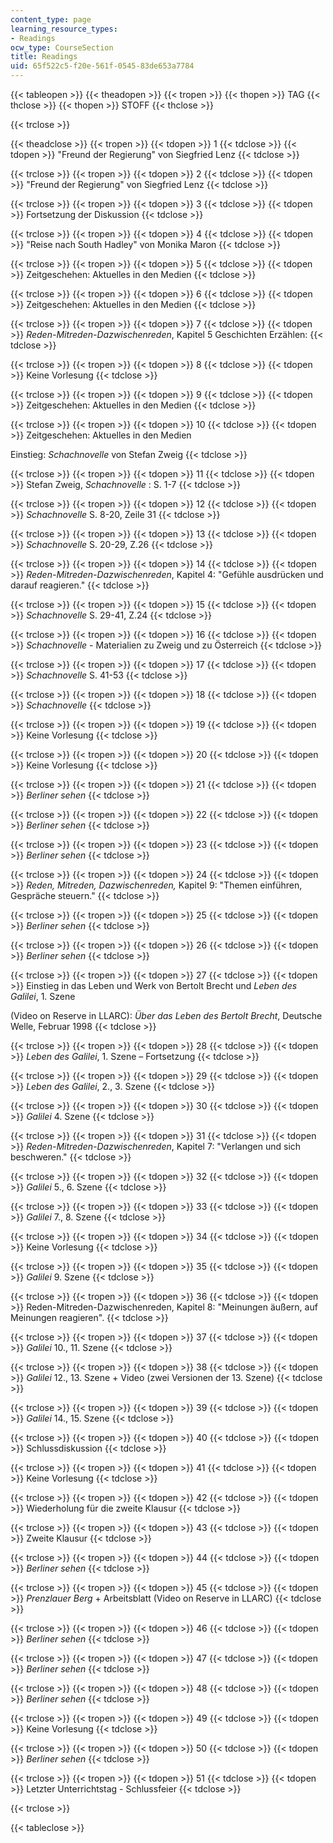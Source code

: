 ```yaml
---
content_type: page
learning_resource_types:
- Readings
ocw_type: CourseSection
title: Readings
uid: 65f522c5-f20e-561f-0545-83de653a7784
---
```


{{< tableopen >}}
{{< theadopen >}}
{{< tropen >}}
{{< thopen >}}
TAG
{{< thclose >}}
{{< thopen >}}
STOFF
{{< thclose >}}

{{< trclose >}}

{{< theadclose >}}
{{< tropen >}}
{{< tdopen >}}
1
{{< tdclose >}}
{{< tdopen >}}
"Freund der Regierung" von Siegfried Lenz
{{< tdclose >}}

{{< trclose >}}
{{< tropen >}}
{{< tdopen >}}
2
{{< tdclose >}}
{{< tdopen >}}
"Freund der Regierung" von Siegfried Lenz
{{< tdclose >}}

{{< trclose >}}
{{< tropen >}}
{{< tdopen >}}
3
{{< tdclose >}}
{{< tdopen >}}
Fortsetzung der Diskussion
{{< tdclose >}}

{{< trclose >}}
{{< tropen >}}
{{< tdopen >}}
4
{{< tdclose >}}
{{< tdopen >}}
"Reise nach South Hadley" von Monika Maron
{{< tdclose >}}

{{< trclose >}}
{{< tropen >}}
{{< tdopen >}}
5
{{< tdclose >}}
{{< tdopen >}}
Zeitgeschehen: Aktuelles in den Medien
{{< tdclose >}}

{{< trclose >}}
{{< tropen >}}
{{< tdopen >}}
6
{{< tdclose >}}
{{< tdopen >}}
Zeitgeschehen: Aktuelles in den Medien
{{< tdclose >}}

{{< trclose >}}
{{< tropen >}}
{{< tdopen >}}
7
{{< tdclose >}}
{{< tdopen >}}
_Reden-Mitreden-Dazwischenreden_, Kapitel 5 Geschichten Erzählen:
{{< tdclose >}}

{{< trclose >}}
{{< tropen >}}
{{< tdopen >}}
8
{{< tdclose >}}
{{< tdopen >}}
Keine Vorlesung
{{< tdclose >}}

{{< trclose >}}
{{< tropen >}}
{{< tdopen >}}
9
{{< tdclose >}}
{{< tdopen >}}
Zeitgeschehen: Aktuelles in den Medien
{{< tdclose >}}

{{< trclose >}}
{{< tropen >}}
{{< tdopen >}}
10
{{< tdclose >}}
{{< tdopen >}}
Zeitgeschehen: Aktuelles in den Medien  
  
Einstieg: _Schachnovelle_ von Stefan Zweig
{{< tdclose >}}

{{< trclose >}}
{{< tropen >}}
{{< tdopen >}}
11
{{< tdclose >}}
{{< tdopen >}}
Stefan Zweig, _Schachnovelle_ : S. 1-7
{{< tdclose >}}

{{< trclose >}}
{{< tropen >}}
{{< tdopen >}}
12
{{< tdclose >}}
{{< tdopen >}}
_Schachnovelle_ S. 8-20, Zeile 31
{{< tdclose >}}

{{< trclose >}}
{{< tropen >}}
{{< tdopen >}}
13
{{< tdclose >}}
{{< tdopen >}}
_Schachnovelle_ S. 20-29, Z.26
{{< tdclose >}}

{{< trclose >}}
{{< tropen >}}
{{< tdopen >}}
14
{{< tdclose >}}
{{< tdopen >}}
_Reden-Mitreden-Dazwischenreden_, Kapitel 4: "Gefühle ausdrücken und darauf reagieren."
{{< tdclose >}}

{{< trclose >}}
{{< tropen >}}
{{< tdopen >}}
15
{{< tdclose >}}
{{< tdopen >}}
_Schachnovelle_ S. 29-41, Z.24
{{< tdclose >}}

{{< trclose >}}
{{< tropen >}}
{{< tdopen >}}
16
{{< tdclose >}}
{{< tdopen >}}
_Schachnovelle_ - Materialien zu Zweig und zu Österreich
{{< tdclose >}}

{{< trclose >}}
{{< tropen >}}
{{< tdopen >}}
17
{{< tdclose >}}
{{< tdopen >}}
_Schachnovelle_ S. 41-53
{{< tdclose >}}

{{< trclose >}}
{{< tropen >}}
{{< tdopen >}}
18
{{< tdclose >}}
{{< tdopen >}}
_Schachnovelle_
{{< tdclose >}}

{{< trclose >}}
{{< tropen >}}
{{< tdopen >}}
19
{{< tdclose >}}
{{< tdopen >}}
Keine Vorlesung
{{< tdclose >}}

{{< trclose >}}
{{< tropen >}}
{{< tdopen >}}
20
{{< tdclose >}}
{{< tdopen >}}
Keine Vorlesung
{{< tdclose >}}

{{< trclose >}}
{{< tropen >}}
{{< tdopen >}}
21
{{< tdclose >}}
{{< tdopen >}}
_Berliner sehen_
{{< tdclose >}}

{{< trclose >}}
{{< tropen >}}
{{< tdopen >}}
22
{{< tdclose >}}
{{< tdopen >}}
_Berliner sehen_
{{< tdclose >}}

{{< trclose >}}
{{< tropen >}}
{{< tdopen >}}
23
{{< tdclose >}}
{{< tdopen >}}
_Berliner sehen_
{{< tdclose >}}

{{< trclose >}}
{{< tropen >}}
{{< tdopen >}}
24
{{< tdclose >}}
{{< tdopen >}}
_Reden, Mitreden, Dazwischenreden,_ Kapitel 9: "Themen einführen, Gespräche steuern."
{{< tdclose >}}

{{< trclose >}}
{{< tropen >}}
{{< tdopen >}}
25
{{< tdclose >}}
{{< tdopen >}}
_Berliner sehen_
{{< tdclose >}}

{{< trclose >}}
{{< tropen >}}
{{< tdopen >}}
26
{{< tdclose >}}
{{< tdopen >}}
_Berliner sehen_
{{< tdclose >}}

{{< trclose >}}
{{< tropen >}}
{{< tdopen >}}
27
{{< tdclose >}}
{{< tdopen >}}
Einstieg in das Leben und Werk von Bertolt Brecht und _Leben des Galilei_, 1. Szene  
  
(Video on Reserve in LLARC): _Über das Leben des Bertolt Brecht_, Deutsche Welle, Februar 1998
{{< tdclose >}}

{{< trclose >}}
{{< tropen >}}
{{< tdopen >}}
28
{{< tdclose >}}
{{< tdopen >}}
_Leben des Galilei_, 1. Szene – Fortsetzung
{{< tdclose >}}

{{< trclose >}}
{{< tropen >}}
{{< tdopen >}}
29
{{< tdclose >}}
{{< tdopen >}}
_Leben des Galilei_, 2., 3. Szene
{{< tdclose >}}

{{< trclose >}}
{{< tropen >}}
{{< tdopen >}}
30
{{< tdclose >}}
{{< tdopen >}}
_Galilei_ 4. Szene
{{< tdclose >}}

{{< trclose >}}
{{< tropen >}}
{{< tdopen >}}
31
{{< tdclose >}}
{{< tdopen >}}
_Reden-Mitreden-Dazwischenreden_, Kapitel 7: "Verlangen und sich beschweren."
{{< tdclose >}}

{{< trclose >}}
{{< tropen >}}
{{< tdopen >}}
32
{{< tdclose >}}
{{< tdopen >}}
_Galilei_ 5., 6. Szene
{{< tdclose >}}

{{< trclose >}}
{{< tropen >}}
{{< tdopen >}}
33
{{< tdclose >}}
{{< tdopen >}}
_Galilei_ 7., 8. Szene
{{< tdclose >}}

{{< trclose >}}
{{< tropen >}}
{{< tdopen >}}
34
{{< tdclose >}}
{{< tdopen >}}
Keine Vorlesung
{{< tdclose >}}

{{< trclose >}}
{{< tropen >}}
{{< tdopen >}}
35
{{< tdclose >}}
{{< tdopen >}}
_Galilei_ 9. Szene
{{< tdclose >}}

{{< trclose >}}
{{< tropen >}}
{{< tdopen >}}
36
{{< tdclose >}}
{{< tdopen >}}
Reden-Mitreden-Dazwischenreden, Kapitel 8: "Meinungen äußern, auf Meinungen reagieren".
{{< tdclose >}}

{{< trclose >}}
{{< tropen >}}
{{< tdopen >}}
37
{{< tdclose >}}
{{< tdopen >}}
_Galilei_ 10., 11. Szene
{{< tdclose >}}

{{< trclose >}}
{{< tropen >}}
{{< tdopen >}}
38
{{< tdclose >}}
{{< tdopen >}}
_Galilei_ 12., 13. Szene + Video (zwei Versionen der 13. Szene)
{{< tdclose >}}

{{< trclose >}}
{{< tropen >}}
{{< tdopen >}}
39
{{< tdclose >}}
{{< tdopen >}}
_Galilei_ 14., 15. Szene
{{< tdclose >}}

{{< trclose >}}
{{< tropen >}}
{{< tdopen >}}
40
{{< tdclose >}}
{{< tdopen >}}
Schlussdiskussion
{{< tdclose >}}

{{< trclose >}}
{{< tropen >}}
{{< tdopen >}}
41
{{< tdclose >}}
{{< tdopen >}}
Keine Vorlesung
{{< tdclose >}}

{{< trclose >}}
{{< tropen >}}
{{< tdopen >}}
42
{{< tdclose >}}
{{< tdopen >}}
Wiederholung für die zweite Klausur
{{< tdclose >}}

{{< trclose >}}
{{< tropen >}}
{{< tdopen >}}
43
{{< tdclose >}}
{{< tdopen >}}
Zweite Klausur
{{< tdclose >}}

{{< trclose >}}
{{< tropen >}}
{{< tdopen >}}
44
{{< tdclose >}}
{{< tdopen >}}
_Berliner sehen_
{{< tdclose >}}

{{< trclose >}}
{{< tropen >}}
{{< tdopen >}}
45
{{< tdclose >}}
{{< tdopen >}}
_Prenzlauer Berg_ + Arbeitsblatt (Video on Reserve in LLARC)
{{< tdclose >}}

{{< trclose >}}
{{< tropen >}}
{{< tdopen >}}
46
{{< tdclose >}}
{{< tdopen >}}
_Berliner sehen_
{{< tdclose >}}

{{< trclose >}}
{{< tropen >}}
{{< tdopen >}}
47
{{< tdclose >}}
{{< tdopen >}}
_Berliner sehen_
{{< tdclose >}}

{{< trclose >}}
{{< tropen >}}
{{< tdopen >}}
48
{{< tdclose >}}
{{< tdopen >}}
_Berliner sehen_
{{< tdclose >}}

{{< trclose >}}
{{< tropen >}}
{{< tdopen >}}
49
{{< tdclose >}}
{{< tdopen >}}
Keine Vorlesung
{{< tdclose >}}

{{< trclose >}}
{{< tropen >}}
{{< tdopen >}}
50
{{< tdclose >}}
{{< tdopen >}}
_Berliner sehen_
{{< tdclose >}}

{{< trclose >}}
{{< tropen >}}
{{< tdopen >}}
51
{{< tdclose >}}
{{< tdopen >}}
Letzter Unterrichtstag - Schlussfeier
{{< tdclose >}}

{{< trclose >}}

{{< tableclose >}}